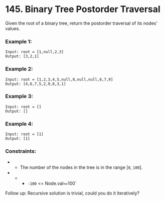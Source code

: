 # 145. Binary Tree Postorder Traversal

Given the root of a binary tree, return the postorder traversal of its nodes' values.

### Example 1:

```
Input: root = [1,null,2,3]
Output: [3,2,1]
```

### Example 2:

```
Input: root = [1,2,3,4,5,null,8,null,null,6,7,9]
Output: [4,6,7,5,2,9,8,3,1]
```

### Example 3:

```
Input: root = []
Output: []
```

### Example 4:

```
Input: root = [1]
Output: [1]
```

### Constraints:

- - The number of the nodes in the tree is in the range [`0`, `100`].
- - - `-100` <= Node.val` <= `100`

Follow up: Recursive solution is trivial, could you do it iteratively?
